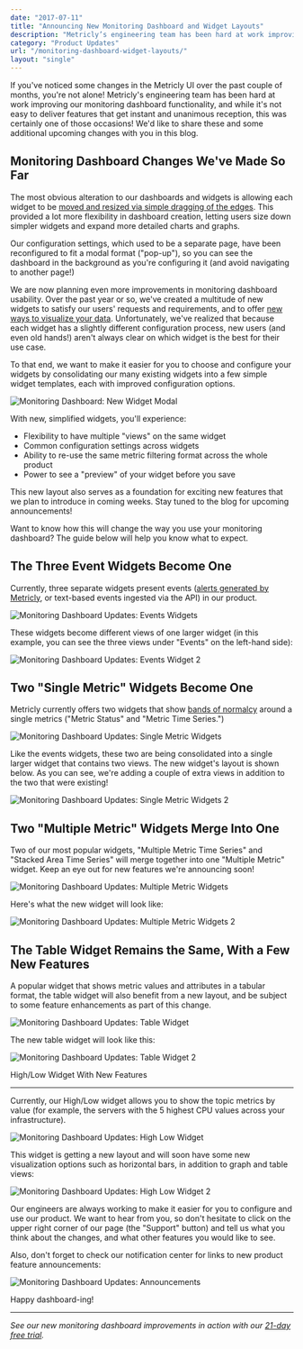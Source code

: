 ```yaml
---
date: "2017-07-11"
title: "Announcing New Monitoring Dashboard and Widget Layouts"
description: "Metricly’s engineering team has been hard at work improving our monitoring dashboard functionality! Check out these upcoming changes."
category: "Product Updates"
url: "/monitoring-dashboard-widget-layouts/"
layout: "single"
---
```

If you've noticed some changes in the Metricly UI over the past couple of months, you're not alone! Metricly's engineering team has been hard at work improving our monitoring dashboard functionality, and while it's not easy to deliver features that get instant and unanimous reception, this was certainly one of those occasions! We'd like to share these and some additional upcoming changes with you in this blog.

Monitoring Dashboard Changes We've Made So Far
----------------------------------------------

The most obvious alteration to our dashboards and widgets is allowing each widget to be [moved and resized via simple dragging of the edges](/metricly-dashboard-upgrades/). This provided a lot more flexibility in dashboard creation, letting users size down simpler widgets and expand more detailed charts and graphs.

Our configuration settings, which used to be a separate page, have been reconfigured to fit a modal format ("pop-up"), so you can see the dashboard in the background as you're configuring it (and avoid navigating to another page!)

We are now planning even more improvements in monitoring dashboard usability. Over the past year or so, we've created a multitude of new widgets to satisfy our users' requests and requirements, and to offer [new ways to visualize your data](/devops-dashboard-best-practices). Unfortunately, we've realized that because each widget has a slightly different configuration process, new users (and even old hands!) aren't always clear on which widget is the best for their use case.

To that end, we want to make it easier for you to choose and configure your widgets by consolidating our many existing widgets into a few simple widget templates, each with improved configuration options.

![Monitoring Dashboard: New Widget Modal](https://s3-us-west-2.amazonaws.com/com-netuitive-app-usw2-public/wp-content/uploads/2017/07/New-Widget-Modal-1024x457.png)

With new, simplified widgets, you'll experience:

-   Flexibility to have multiple "views" on the same widget
-   Common configuration settings across widgets
-   Ability to re-use the same metric filtering format across the whole product
-   Power to see a "preview" of your widget before you save

This new layout also serves as a foundation for exciting new features that we plan to introduce in coming weeks. Stay tuned to the blog for upcoming announcements!

Want to know how this will change the way you use your monitoring dashboard? The guide below will help you know what to expect.

The Three Event Widgets Become One
----------------------------------

Currently, three separate widgets present events ([alerts generated by Metricly](/effective-monitoring-alert-rules), or text-based events ingested via the API) in our product.

![Monitoring Dashboard Updates: Events Widgets](https://s3-us-west-2.amazonaws.com/com-netuitive-app-usw2-public/wp-content/uploads/2017/07/Events-Widgets-1024x321.png)

These widgets become different views of one larger widget (in this example, you can see the three views under "Events" on the left-hand side):

![Monitoring Dashboard Updates: Events Widget 2](https://s3-us-west-2.amazonaws.com/com-netuitive-app-usw2-public/wp-content/uploads/2017/07/Events-Widget-2-1024x455.png)

Two "Single Metric" Widgets Become One
--------------------------------------

Metricly currently offers two widgets that show [bands of normalcy](/what-is-anomaly-detection) around a single metrics ("Metric Status" and "Metric Time Series.")

![Monitoring Dashboard Updates: Single Metric Widgets](https://s3-us-west-2.amazonaws.com/com-netuitive-app-usw2-public/wp-content/uploads/2017/07/Single-Metric-Widgets-1024x449.png)

Like the events widgets, these two are being consolidated into a single larger widget that contains two views. The new widget's layout is shown below. As you can see, we're adding a couple of extra views in addition to the two that were existing!

![Monitoring Dashboard Updates: Single Metric Widgets 2](https://s3-us-west-2.amazonaws.com/com-netuitive-app-usw2-public/wp-content/uploads/2017/07/Single-Metric-Widgets-2-1024x457.png)

Two "Multiple Metric" Widgets Merge Into One
--------------------------------------------

Two of our most popular widgets, "Multiple Metric Time Series" and "Stacked Area Time Series" will merge together into one "Multiple Metric" widget. Keep an eye out for new features we're announcing soon!

![Monitoring Dashboard Updates: Multiple Metric Widgets](https://s3-us-west-2.amazonaws.com/com-netuitive-app-usw2-public/wp-content/uploads/2017/07/Multiple-Metric-Widgets-1024x470.png)

Here's what the new widget will look like:

![Monitoring Dashboard Updates: Multiple Metric Widgets 2](https://s3-us-west-2.amazonaws.com/com-netuitive-app-usw2-public/wp-content/uploads/2017/07/Multiple-Metric-Widget-2-1024x455.png)

The Table Widget Remains the Same, With a Few New Features
----------------------------------------------------------

A popular widget that shows metric values and attributes in a tabular format, the table widget will also benefit from a new layout, and be subject to some feature enhancements as part of this change.

![Monitoring Dashboard Updates: Table Widget](https://s3-us-west-2.amazonaws.com/com-netuitive-app-usw2-public/wp-content/uploads/2017/07/Table-Widget.png)

The new table widget will look like this:

![Monitoring Dashboard Updates: Table Widget 2](https://s3-us-west-2.amazonaws.com/com-netuitive-app-usw2-public/wp-content/uploads/2017/07/Table-Widget-2-1024x457.png)

High/Low Widget With New Features

-----------------------------------

Currently, our High/Low widget allows you to show the topic metrics by value (for example, the servers with the 5 highest CPU values across your infrastructure).

![Monitoring Dashboard Updates: High Low Widget](https://s3-us-west-2.amazonaws.com/com-netuitive-app-usw2-public/wp-content/uploads/2017/07/High-Low-Widget.png)

This widget is getting a new layout and will soon have some new visualization options such as horizontal bars, in addition to graph and table views:

![Monitoring Dashboard Updates: High Low Widget 2](https://s3-us-west-2.amazonaws.com/com-netuitive-app-usw2-public/wp-content/uploads/2017/07/High-Low-Widget-2-1024x456.png)

Our engineers are always working to make it easier for you to configure and use our product. We want to hear from you, so don't hesitate to click on the upper right corner of our page (the "Support" button) and tell us what you think about the changes, and what other features you would like to see.

Also, don't forget to check our notification center for links to new product feature announcements:

![Monitoring Dashboard Updates: Announcements](https://s3-us-west-2.amazonaws.com/com-netuitive-app-usw2-public/wp-content/uploads/2017/07/Annopuncements.png)

Happy dashboard-ing!

* * * * *

*See our new monitoring dashboard improvements in action with our [21-day free trial](/signup).*
